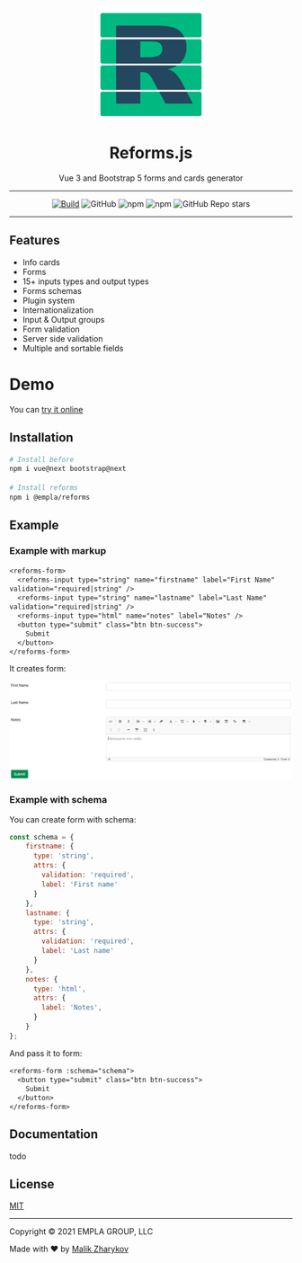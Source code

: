 
<div align="center">
<img src="./content/reforms.png" width="200" alt="Reforms.js">

# Reforms.js

Vue 3 and Bootstrap 5 forms and cards generator

---

[![Build](https://github.com/empla/reforms/actions/workflows/build.yml/badge.svg)](https://github.com/empla/reforms/actions/workflows/build.yml)
![GitHub](https://img.shields.io/github/license/empla/reforms)
![npm](https://img.shields.io/npm/v/@empla/reforms)
![npm](https://img.shields.io/npm/dt/@empla/reforms)
![GitHub Repo stars](https://img.shields.io/github/stars/empla/reforms?style=social)

---

</div>

## Features

- Info cards
- Forms
- 15+ inputs types and output types
- Forms schemas
- Plugin system
- Internationalization
- Input & Output groups
- Form validation
- Server side validation
- Multiple and sortable fields

# Demo

You can [try it online](https://codesandbox.io/s/reforms-demo-jbpyv) 


## Installation

```sh
# Install before
npm i vue@next bootstrap@next

# Install reforms
npm i @empla/reforms
```

## Example

### Example with markup

```vue
<reforms-form>
  <reforms-input type="string" name="firstname" label="First Name" validation="required|string" />
  <reforms-input type="string" name="lastname" label="Last Name" validation="required|string" />
  <reforms-input type="html" name="notes" label="Notes" />
  <button type="submit" class="btn btn-success">
    Submit
  </button>
</reforms-form>
```

It creates form:

![Form](content/form1.png)

### Example with schema

You can create form with schema:

```js
const schema = {
    firstname: {
      type: 'string',
      attrs: {
        validation: 'required',
        label: 'First name'
      }
    },
    lastname: {
      type: 'string',
      attrs: {
        validation: 'required',
        label: 'Last name'
      }
    },
    notes: {
      type: 'html',
      attrs: {
        label: 'Notes',
      }
    }
};
```

And pass it to form:

```vue
<reforms-form :schema="schema">
  <button type="submit" class="btn btn-success">
    Submit
  </button>
</reforms-form>
```

## Documentation

todo

## License

[MIT](LICENSE)

---

Copyright &copy; 2021 EMPLA GROUP, LLC

Made with ❤️ 
by [Malik Zharykov](https://github.com/malikzh)️
